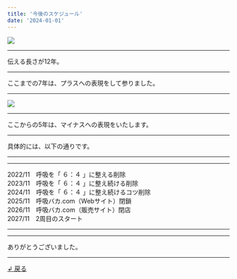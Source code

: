 ```yaml
---
title: '今後のスケジュール'
date: '2024-01-01'
---
```

![](/images/0-1_.png)
***
伝える長さが12年。
***
ここまでの7年は、プラスへの表現をして参りました。  
***
![](/images/0-1__.png)
***
ここからの5年は、マイナスへの表現をいたします。
***
具体的には、以下の通りです。
***
***
2022/11　呼吸を「 ６：４ 」に整える削除  
2023/11　呼吸を「 ６：４ 」に整え続ける削除  
2024/11　呼吸を「 ６：４ 」に整え続けるコツ削除  
2025/11　呼吸バカ.com（Webサイト）閉鎖  
2026/11　呼吸バカ.com（販売サイト）閉店  
2027/11　2周目のスタート
***
***
ありがとうございました。
***
[ ↲ 戻る ](https://01234567890.thebase.in/about)
